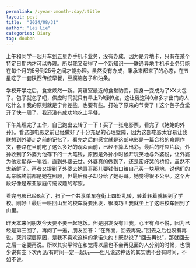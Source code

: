 ```yaml
---
permalink: /:year-:month-:day/:title
layout: post
title:  "2024/08/31"
author: "Lei Lie"
categories: Diary
tag: douban
---
```


上午和同学一起开车到五星办手机卡业务，没有办成，因为是异地卡，只有在某个特定日期内才可以办理。所以我又获得了一个新知识——联通异地手机卡业务只能在每个月的5号到25号之间才能办理。虽然没有办成，秉承来都来了的心态，在五星吃了一套陕西传统早餐，豆腐脑包子和油条。

学校开学之后，食堂焕然一新。离寝室最近的食堂豹变，摇身一变成为了XX大包子。包子就包子吧，供应时间就只有早上7点到9点，这让我这种9点多才出门的人吃什么！我的原则就是宁肯差些，也要有些。打破了原来的节奏了！这个包子食堂开了快一周了，我还没有成功地吃上早餐。

下午处理完了工作，自己跑出去转了一下！买了一张电影票，看完了《姥姥的外孙》。看这部电影之前已经做好了十分充足的心理壁障，因为这部电影太容易让我联想到外婆走之前的记忆了。看完之后的感觉就是这部电影是一篇合格的命题作文，套路在当前吃了这么多好的观众面前，已经不算太出彩。最后的呼应片段，外孙收到了外婆为他存下的一大笔钱，原因是外孙小时候开玩笑地与外婆说，让外婆为他定期存一笔钱，直到外婆去世。外婆真的做到了。还是蛮好哭的桥段，虽然不太新鲜了。再者又提到了外婆去她哥哥那儿要钱借口给自己买一块墓地，说他们的母亲临终前都是她在照顾，但最后房子却分给了她哥哥。她觉得很不公平。这个片段好像是东亚家庭传统议题的写照。

看完电影已经8点了，扫了一个共享单车在街上四处乱转，转着转着就转到了学校。刚好！最后一班回山里的校车将要出发，很凑巧！我就坐上了这班校车回到了山里。

昨天本来问朋友今天要不要一起吃饭。但是朋友没有回我，心里有点不悦，因为已经是第三回了，再问了一遍，朋友回答：“在外面，回去再说。”回去之后也没有再说。究其深层原因，是我不喜欢这样的承诺失约！既然说了“回去再说”，那就回去之后一定要再说。所以其实平常在和觉得以后也不会再见面的人分别的时候，也很少说有空下次再见/有时间一定一起玩——但凡说这种话的其实也不会有时间，不如不说。